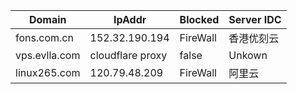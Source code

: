 
| Domain | IpAddr | Blocked | Server IDC | 
| --- | --- | --- | --- |
| fons.com.cn |  152.32.190.194 | FireWall | 香港优刻云 |
| vps.evlla.com | cloudflare proxy | false | Unkown |
| linux265.com | 120.79.48.209  | FireWall | 阿里云 |
